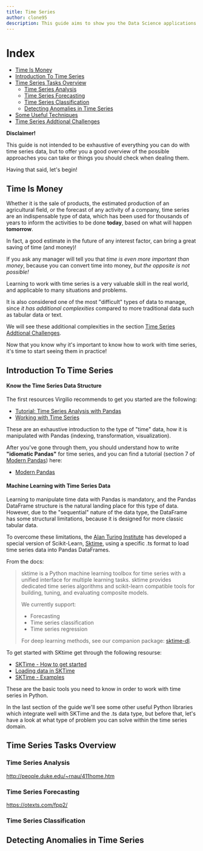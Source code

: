 ```yaml
---
title: Time Series
author: clone95
description: This guide aims to show you the Data Science applications you can build for dealing with time series data.
---
```


# Index

- [Time Is Money](#Time-Is-Money)
- [Introduction To Time Series](#Introduction-To-Time-Series)
- [Time Series Tasks Overview](#Time-Series-Tasks-Overview)
    - [Time Series Analysis](#Time-Series-Analysis)
    - [Time Series Forecasting](#Time-Series-Forecasting)
    - [Time Series Classification](#Time-Series-Classification)
    - [Detecting Anomalies in Time Series](#Detecting-Anomalies-in-Time-Series)
- [Some Useful Techniques](#Some-Useful-Techniques)
- [Time Series Addtional Challenges](#Time-Series-Addtional-Challenges)

**Disclaimer!**

This guide is not intended to be exhaustive of everything you can do with time series data, but to offer you a good overview of the possible approaches you can take or things you should check when dealing them. 

Having that said, let's begin!

## Time Is Money

Whether it is the sale of products, the estimated production of an agricultural field, or the forecast of any activity of a company, time series are an indispensable type of data, which has been used for thousands of years to inform the activities to be done **today**, based on what will happen **tomorrow**. 

In fact, a good estimate in the future of any interest factor, can bring a great saving of time (and money)! 

If you ask any manager will tell you that _time is even more important than money_, because you can convert time into money, _but the opposite is not possible!_ 

Learning to work with time series is a very valuable skill in the real world, and applicable to many situations and problems. 

It is also considered one of the most "difficult" types of data to manage, since _it has additional complexities_ compared to more traditional data such as tabular data or text.

We will see these additional complexities in the section [Time Series Addtional Challenges](#Time-Series-Addtional-Challenges).

Now that you know why it's important to know how to work with time series, it's time to start seeing them in practice! 

## Introduction To Time Series
#### Know the Time Series Data Structure

The first resources Virgilio recommends to get you started are the following:

- [Tutorial: Time Series Analysis with Pandas](https://www.dataquest.io/blog/tutorial-time-series-analysis-with-pandas/)
- [Working with Time Series](https://jakevdp.github.io/PythonDataScienceHandbook/03.11-working-with-time-series.html)

These are an exhaustive introduction to the type of "time" data, how it is manipulated with Pandas (indexing, transformation, visualization).

After you've gone through them, you should understand how to write **"idiomatic Pandas"** for time series, and you can find a tutorial (section 7 of [Modern Pandas](https://tomaugspurger.github.io/modern-1-intro)) here: 

- [Modern Pandas](https://tomaugspurger.github.io/modern-7-timeseries)

#### Machine Learning with Time Series Data

Learning to manipulate time data with Pandas is mandatory, and the Pandas DataFrame structure is the natural landing place for this type of data. However, due to the "sequential" nature of the data type, the DataFrame has some structural limitations, because it is designed for more classic tabular data. 

To overcome these limitations, the [Alan Turing Institute](https://www.turing.ac.uk/) has developed a special version of Scikit-Learn, [Sktime](https://github.com/alan-turing-institute/sktime), using a specific .ts format to load time series data into Pandas DataFrames. 

From the docs: 
> sktime is a Python machine learning toolbox for time series with a unified interface for multiple learning tasks. 
>sktime provides dedicated time series algorithms and scikit-learn compatible tools for building, tuning, and evaluating composite models. 
>
>We currently support:
>- Forecasting
>- Time series classification
>- Time series regression
>
>For deep learning methods, see our companion package: [sktime-dl](https://github.com/sktime/sktime-dl).

To get started with SKtime get through the following resourse:

- [SKTime - How to get started](https://www.sktime.org/en/latest/how_to_get_started.html)
- [Loading data in SKTime](https://www.sktime.org/en/latest/examples/loading_data.html)
- [SKTime - Examples](https://github.com/alan-turing-institute/sktime/tree/master/examples)

These are the basic tools you need to know in order to work with time series in Python. 

In the last section of the guide we'll see some other useful Python libraries which integrate well with SKTime and the .ts data type, but before that, let's have a look at what type of problem you can solve within the time series domain.

## Time Series Tasks Overview



### Time Series Analysis
http://people.duke.edu/~rnau/411home.htm
### Time Series Forecasting

https://otexts.com/fpp2/
### Time Series Classification
## Detecting Anomalies in Time Series